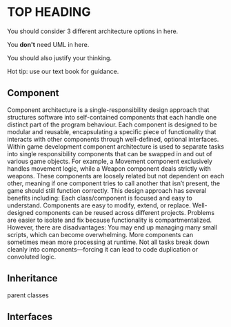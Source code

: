 # TOP HEADING

You should consider 3 different architecture options in here.

You **don't** need UML in here.

You should also justify your thinking.

Hot tip: use our text book for guidance.

## Component
Component architecture is a single-responsibility design approach that structures software into self-contained components that each handle one distinct part of the program behaviour. Each component is designed to be modular and reusable, encapsulating a specific piece of functionality that interacts with other components through well-defined, optional interfaces.
Within game development component architecture is used to separate tasks into single responsibility components that can be swapped in and out of various game objects. For example, a Movement component exclusively handles movement logic, while a Weapon component deals strictly with weapons. These components are loosely related but not dependent on each other, meaning if one component tries to call another that isn’t present, the game should still function correctly.
This design approach has several benefits including:
Each class/component is focused and easy to understand.
Components are easy to modify, extend, or replace.
Well-designed components can be reused across different projects.
Problems are easier to isolate and fix because functionality is compartmentalized.
However, there are disadvantages:
You may end up managing many small scripts, which can become overwhelming.
More components can sometimes mean more processing at runtime.
Not all tasks break down cleanly into components—forcing it can lead to code duplication or convoluted logic.


## Inheritance
parent classes
## Interfaces
